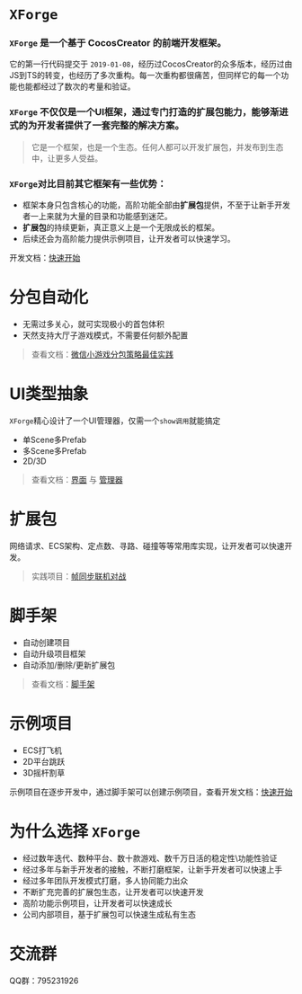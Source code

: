 # ```XForge```

### ```XForge``` 是一个基于 CocosCreator 的前端开发框架。

它的第一行代码提交于 ```2019-01-08```，经历过CocosCreator的众多版本，经历过由JS到TS的转变，也经历了多次重构。每一次重构都很痛苦，但同样它的每一个功能也能都经过了数次的考量和验证。

### ```XForge``` 不仅仅是一个UI框架，通过专门打造的**扩展包**能力，能够渐进式的为开发者提供了一套完整的解决方案。

> 它是一个框架，也是一个生态。任何人都可以开发扩展包，并发布到生态中，让更多人受益。

### ```XForge```对比目前其它框架有一些优势：<br>
- 框架本身只包含核心的功能，高阶功能全部由**扩展包**提供，不至于让新手开发者一上来就为大量的目录和功能感到迷茫。
- **扩展包**的持续更新，真正意义上是一个无限成长的框架。
- 后续还会为高阶能力提供示例项目，让开发者可以快速学习。

开发文档：[快速开始](https://gitee.com/cocos2d-zp/cococs-creator-frame-3d/wikis/pages?sort_id=9433202&doc_id=5075526)

# 分包自动化
- 无需过多关心，就可实现极小的首包体积
- 天然支持大厅子游戏模式，不需要任何额外配置

> 查看文档：[微信小游戏分包策略最佳实践](https://gitee.com/cocos2d-zp/cococs-creator-frame-3d/wikis/pages?sort_id=9794871&doc_id=5075526) 

# UI类型抽象
```XForge```精心设计了一个UI管理器，仅需一个```show调用```就能搞定
- 单Scene多Prefab
- 多Scene多Prefab
- 2D/3D

> 查看文档：[界面](https://gitee.com/cocos2d-zp/cococs-creator-frame-3d/wikis/pages?sort_id=9432731&doc_id=5075526) 与 [管理器](https://gitee.com/cocos2d-zp/cococs-creator-frame-3d/wikis/pages?sort_id=9433095&doc_id=5075526) 

# 扩展包
网络请求、ECS架构、定点数、寻路、碰撞等等常用库实现，让开发者可以快速开发。
> 实践项目：[帧同步联机对战](https://store.cocos.com/app/zh/detail/5987)

# 脚手架
- 自动创建项目
- 自动升级项目框架
- 自动添加/删除/更新扩展包

> 查看文档：[脚手架](https://gitee.com/cocos2d-zp/cococs-creator-frame-3d/wikis/pages?sort_id=9432724&doc_id=5075526)

# 示例项目
- ECS打飞机
- 2D平台跳跃
- 3D摇杆割草

示例项目在逐步开发中，通过脚手架可以创建示例项目，查看开发文档：[快速开始](https://gitee.com/cocos2d-zp/cococs-creator-frame-3d/wikis/pages?sort_id=9433202&doc_id=5075526)

# 为什么选择 ```XForge```
- 经过数年迭代、数种平台、数十款游戏、数千万日活的稳定性\功能性验证
- 经过多年与新手开发者的接触，不断打磨框架，让新手开发者可以快速上手
- 经过多年团队开发模式打磨，多人协同能力出众
- 不断扩充完善的扩展包生态，让开发者可以快速开发
- 高阶功能示例项目，让开发者可以快速成长
- 公司内部项目，基于扩展包可以快速生成私有生态

# 交流群
QQ群：795231926
